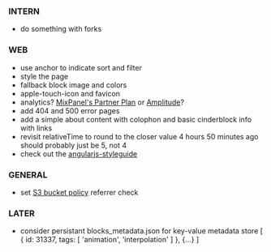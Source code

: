 
### INTERN
- do something with forks

### WEB
- use anchor to indicate sort and filter
- style the page
- fallback block image and colors
- apple-touch-icon and favicon
- analytics? [MixPanel's Partner Plan](https://mixpanel.com/free/) or [Amplitude](https://amplitude.com)?
- add 404 and 500 error pages
- add a simple about content with colophon and basic cinderblock info with links
- revisit relativeTime to round to the closer value 4 hours 50 minutes ago should probably just be 5, not 4
- check out the [angularjs-styleguide](https://github.com/johnpapa/angularjs-styleguide)

### GENERAL
- set [S3 bucket policy](https://docs.aws.amazon.com/AmazonS3/latest/dev/example-bucket-policies.html) referrer check

### LATER
- consider persistant blocks_metadata.json for key-value metadata store
    [
      {
        id: 31337,
        tags: [
          'animation',
          'interpolation'
        ]
      },
      {...}
    ]
